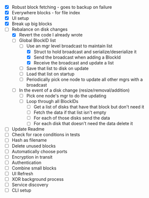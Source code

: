 - [x] Robust block fetching - goes to backup on failure
- [x] Everywhere blocks - for file index
- [x] UI setup
- [x] Break up big blocks
- [ ] Rebalance on disk changes
    - [x] Revert the code I already wrote
    - [ ] Global BlockID list
        - [ ] Use an mgr level broadcast to maintain list
            - [x] Struct to hold broadcast and serialize/deserialize it
            - [x] Send the broadcast when adding a BlockId
            - [x] Receive the broadcast and update a list
        - [ ] Save that list to disk on update
        - [ ] Load that list on startup
        - [ ] Periodically pick one node to update all other mgrs with a broadcast
    - [ ] In the event of a disk change (resize/removal/addition)
        - [ ] Pick one node's mgr to do the updating
        - [ ] Loop through all BlockIDs
            - [ ] Get a list of disks that have that block but don't need it
            - [ ] Fetch the data if that list isn't empty
            - [ ] For each of those disks send the data
            - [ ] For each disk that doesn't need the data delete it
- [ ] Update Readme
- [ ] Check for race conditions in tests
- [ ] Hash as filename
- [ ] Delete unused blocks
- [ ] Automatically choose ports
- [ ] Encryption in transit
- [ ] Authentication
- [ ] Combine small blocks
- [ ] UI Refresh
- [ ] XOR background process
- [ ] Service discovery
- [ ] CLI setup